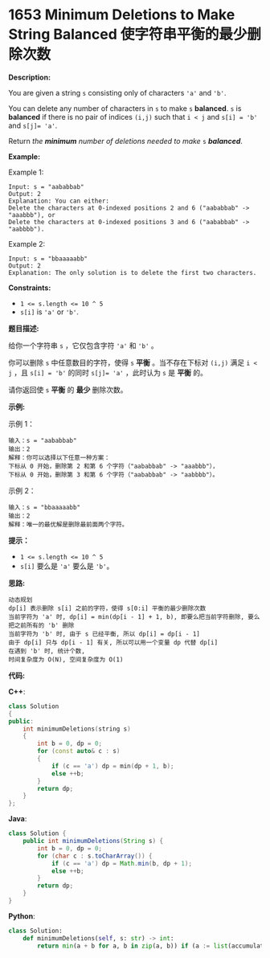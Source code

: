 # 1653 Minimum Deletions to Make String Balanced 使字符串平衡的最少删除次数

__Description:__

You are given a string `s` consisting only of characters `'a'` and `'b'`​​​​.

You can delete any number of characters in `s` to make `s` __balanced__. `s` is __balanced__ if there is no pair of indices `(i,j)` such that `i < j` and `s[i] = 'b'` and `s[j]= 'a'`.

Return _the __minimum__ number of deletions needed to make_ `s` ___balanced___.

__Example:__

Example 1:

```text
Input: s = "aababbab"
Output: 2
Explanation: You can either:
Delete the characters at 0-indexed positions 2 and 6 ("aababbab" -> "aaabbb"), or
Delete the characters at 0-indexed positions 3 and 6 ("aababbab" -> "aabbbb").
```

Example 2:

```text
Input: s = "bbaaaaabb"
Output: 2
Explanation: The only solution is to delete the first two characters.
```

__Constraints:__

- `1 <= s.length <= 10 ^ 5`
- `s[i]` is `'a'` or `'b'`​​.

__题目描述:__

给你一个字符串 `s` ，它仅包含字符 `'a'` 和 `'b'`​​​​ 。

你可以删除 `s` 中任意数目的字符，使得 `s` __平衡__ 。当不存在下标对 `(i,j)` 满足 `i < j` ，且 `s[i] = 'b'` 的同时 `s[j]= 'a'` ，此时认为 `s` 是 __平衡__ 的。

请你返回使 `s` __平衡__ 的 __最少__ 删除次数。

__示例:__

示例 1：

```text
输入：s = "aababbab"
输出：2
解释：你可以选择以下任意一种方案：
下标从 0 开始，删除第 2 和第 6 个字符（"aababbab" -> "aaabbb"），
下标从 0 开始，删除第 3 和第 6 个字符（"aababbab" -> "aabbbb"）。
```

示例 2：

```text
输入：s = "bbaaaaabb"
输出：2
解释：唯一的最优解是删除最前面两个字符。
```

__提示：__

- `1 <= s.length <= 10 ^ 5`
- `s[i]` 要么是 `'a'` 要么是 `'b'`​ 。​

__思路:__

```text
动态规划
dp[i] 表示删除 s[i] 之前的字符，使得 s[0:i] 平衡的最少删除次数
当前字符为 'a' 时, dp[i] = min(dp[i - 1] + 1, b), 即要么把当前字符删除, 要么把之前所有的 'b' 删除
当前字符为 'b' 时, 由于 s 已经平衡, 所以 dp[i] = dp[i - 1]
由于 dp[i] 只与 dp[i - 1] 有关, 所以可以用一个变量 dp 代替 dp[i]
在遇到 'b' 时, 统计个数,
时间复杂度为 O(N), 空间复杂度为 O(1)
```

__代码:__

__C++__:

```C++
class Solution 
{
public:
    int minimumDeletions(string s) 
    {
        int b = 0, dp = 0;
        for (const auto& c : s) 
        {
            if (c == 'a') dp = min(dp + 1, b);
            else ++b;
        }
        return dp;
    }
};
```

__Java__:

```Java
class Solution {
    public int minimumDeletions(String s) {
        int b = 0, dp = 0;
        for (char c : s.toCharArray()) {
            if (c == 'a') dp = Math.min(b, dp + 1);
            else ++b;
        }
        return dp;
    }
}
```

__Python__:

```Python
class Solution:
    def minimumDeletions(self, s: str) -> int:
        return min(a + b for a, b in zip(a, b)) if (a := list(accumulate(s[i] == 'a' for i in range(len(s) - 1, -1, -1)))[::-1] + [0]) and (b := [0] + list(accumulate(s[i] == 'b' for i in range(len(s))))) else 0
```
